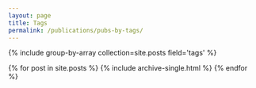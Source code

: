 ```yaml
---
layout: page
title: Tags
permalink: /publications/pubs-by-tags/
---
```


{% include group-by-array collection=site.posts field='tags' %}

{% for post in site.posts %}
{% include archive-single.html %}
{% endfor %}



